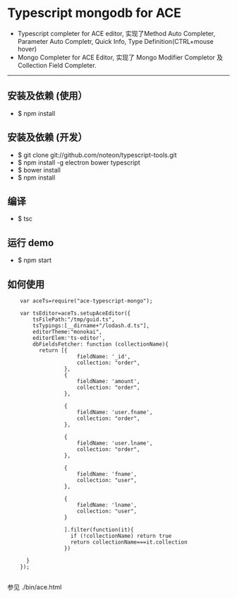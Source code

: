 # Typescript mongodb for ACE 

* Typescript completer for ACE editor, 实现了Method Auto Completer, Parameter Auto Completr, Quick Info, Type Definition(CTRL+mouse hover)
* Mongo Completer for ACE Editor, 实现了 Mongo Modifier Completor 及 Collection Field Completer.

---------------------------------------------
## 安装及依赖 (使用）

* $ npm install 
 
## 安装及依赖 (开发）

* $ git clone git://github.com/noteon/typescript-tools.git
* $ npm install -g electron bower typescript
* $ bower install
* $ npm install 

## 编译

* $ tsc

## 运行 demo

* $ npm start

## 如何使用

```
    var aceTs=require("ace-typescript-mongo");

    var tsEditor=aceTs.setupAceEditor({
        tsFilePath:"/tmp/guid.ts",
        tsTypings:[__dirname+"/lodash.d.ts"],
        editorTheme:"monokai",
        editorElem:'ts-editor',
        dbFieldsFetcher: function (collectionName){
          return [{
                      fieldName: '_id',
                      collection: "order",
                  },
                  {    
                      fieldName: 'amount',
                      collection: "order",
                  },
  
                  {
                      fieldName: 'user.fname',
                      collection: "order",
                  },
                  
                  {
                      fieldName: 'user.lname',
                      collection: "order",
                  },
                  
                  {
                      fieldName: 'fname',
                      collection: "user",
                  },
                  
                  {
                      fieldName: 'lname',
                      collection: "user",
                  }
                  
                  ].filter(function(it){
                    if (!collectionName) return true
                    return collectionName===it.collection
                  })
  
      }
    });
    
```

参见 ./bin/ace.html  